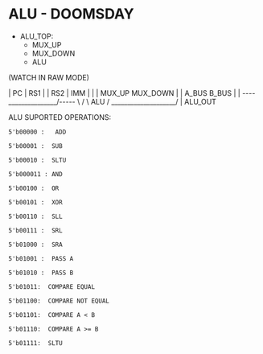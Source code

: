 # ALU - DOOMSDAY
- ALU_TOP:
	- MUX_UP
	- MUX_DOWN
	- ALU
	
(WATCH IN RAW MODE)

| PC |  RS1  |  |  RS2  |  IMM  |
     |                  |
   MUX_UP           MUX_DOWN
     |                  |
   A_BUS              B_BUS
     |                  |
    ----\_______________/-----
    \                        /
     \         ALU          /
      \____________________/
                |
              ALU_OUT



ALU SUPORTED OPERATIONS: 

    5'b00000 :   ADD
   
    5'b00001 :  SUB
                
    5'b00010 :  SLTU                 
        
    5'b000011 : AND
        
    5'b00100 :  OR
        
    5'b00101 :  XOR
        
    5'b00110 :  SLL
        
    5'b00111 :  SRL
     
    5'b01000 :  SRA
        
    5'b01001 :  PASS A
        
    5'b01010 :  PASS B

    5'b01011:  COMPARE EQUAL 
    
    5'b01100:  COMPARE NOT EQUAL
    
    5'b01101:  COMPARE A < B
    
    5'b01110:  COMPARE A >= B

    5'b01111:  SLTU                 
